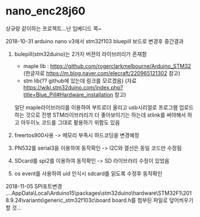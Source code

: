 # nano_enc28j60
상규랑 같이하는 프로젝트...난 임베디드 쪽~

2018-10-31
arduino nano v3에서 stm32f103 bluepill 보드로 변경후 중간결과
1. bulepill(stm32duino)는 2가지 버젼의 라이브러리가 존재함
   - maple lib : https://github.com/rogerclarkmelbourne/Arduino_STM32
    (한글자료 https://m.blog.naver.com/elecraft/220965121302 참고)
   - stm lib(?? github에 있는데 링크를 모르겠음)
    (자료 https://wiki.stm32duino.com/index.php?title=Blue_Pill#Hardware_installation 참고)
  
   일단 maple라이브러리를 이용하여 부트로더 올리고 usb시리얼로 프로그램 업로드하는 것으로 진행
    STM라이브러리가 더 좋아보이기는 하는데 stlink를 써야해서 하고
    아두이노 코드를 그대로 활용하기 위함도 있음
  
2. freertos900사용 -> 메모리 부족시 하드코딩을 변경예정
3. PN532를 serial3을 이용하여 동작확인 -> I2C와 결선은 동일 코드만 수정됨
4. SDcard를 spi2를 이용하여 동작확인 -> SD 라이브러리 수정이 있었음
5. os event를 사용하여 uid 인식시 sdcard를 읽도록 수정후 동작확인

2018-11-05
SPI포트변경
....AppData\Local\Arduino15\packages\stm32duino\hardware\STM32F1\2018.9.24\variants\generic_stm32f103c\board
board.h를 첨부된 파일로 덮어씌우기 할 것...